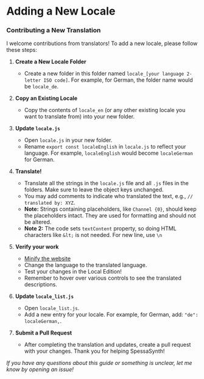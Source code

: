 # Adding a New Locale

### Contributing a New Translation

I welcome contributions from translators! To add a new locale, please follow these steps:

1. **Create a New Locale Folder**
    - Create a new folder in this folder named `locale_[your language 2-letter ISO code]`. For example, for German, the
      folder name would be `locale_de`.

2. **Copy an Existing Locale**
    - Copy the contents of `locale_en` (or any other existing locale you want to translate from) into your new folder.

3. **Update `locale.js`**
    - Open `locale.js` in your new folder.
    - Rename `export const localeEnglish` in `locale.js` to reflect your language. For example, `localeEnglish` would
      become `localeGerman` for German.

4. **Translate!**
    - Translate all the strings in the `locale.js` file and all `.js` files in the folders. Make sure to leave the
      object keys unchanged.
    - You may add comments to indicate who translated the text, e.g., `// translated by: XYZ`.
    - **Note:** Strings containing placeholders, like `Channel {0}`, should keep the placeholders intact. They are used for
       formatting and should not be altered.
    - **Note 2:** The code sets `textContent` property, so doing HTML characters like `&lt;`
      is not needed.
      For new line, use `\n`
   
5. **Verify your work**
    - [Minify the website](../../../../README#app)
    - Change the language to the translated language.
    - Test your changes in the Local Edition!
    - Remember to hover over various controls to see the translated descriptions.

6. **Update `locale_list.js`**
    - Open `locale_list.js`.
    - Add a new entry for your locale. For example, for German, add: `"de": localeGerman,`.

7. **Submit a Pull Request**
    - After completing the translation and updates, create a pull request with your changes. Thank you for helping
      SpessaSynth!

*If you have any questions about this guide or something is unclear, let me know by opening an issue!*
